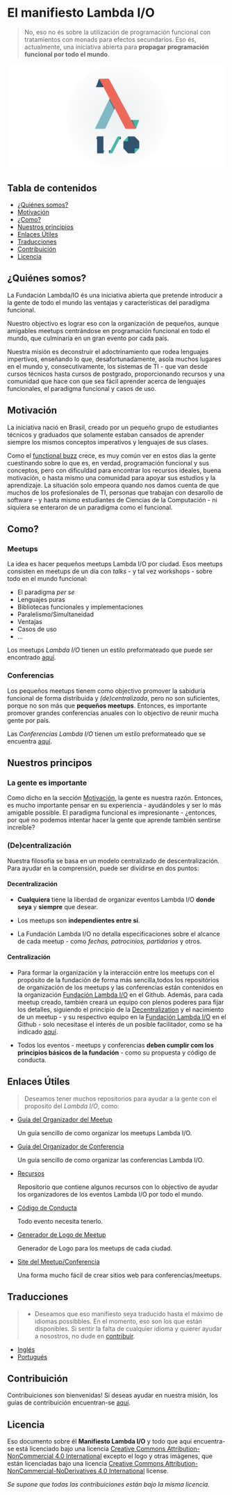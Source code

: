 # El manifiesto Lambda I/O

> No, eso no és sobre la utilización de programación funcional con tratamientos
con monads para efectos secundarios. Eso és, actualmente, una iniciativa
abierta para **propagar programación funcional por todo el mundo**.

![El camino entretenido](../banner.png)

## Tabla de contenidos

- [¿Quiénes somos?](#who-are-we)
- [Motivación](#motivation)
- [¿Como?](#how)
- [Nuestros principios](#our-principles)
- [Enlaces Útiles](#useful-links)
- [Traducciones](#translations)
- [Contribuición](#contributing)
- [Licencia](#license)

## ¿Quiénes somos?

La Fundación Lambda/IO és una iniciativa abierta que pretende introducir a la
gente de todo el mundo las ventajas y características del paradigma funcional.

Nuestro objectivo es lograr eso con la organización de pequeños, aunque
amigables meetups centrándose en programación funcional en todo el mundo, que
culminaría en un gran evento por cada país.

Nuestra misión es deconstruir el adoctrinamiento que rodea lenguajes impertivos,
enseñando lo que, desafortunadamente, asola muchos lugares en el mundo y,
consecutivamente, los sistemas de TI - que van desde cursos técnicos hasta
cursos de postgrado, proporcionando recursos y una comunidad que hace con que
sea fácil aprender acerca de lenguajes funcionales, el paradigma funcional y
casos de uso.

## Motivación

La iniciativa nació en Brasil, creado por un pequeño grupo de estudiantes técnicos
y graduados que solamente estaban cansados de aprender siempre los mismos
conceptos imperativos y lenguajes de sus clases.

Como el [functional buzz](https://medium.com/@jugoncalves/functional-programming-should-be-your-1-priority-for-2015-47dd4641d6b9)
crece, es muy común ver en estos días la gente cuestinando sobre lo que es, en verdad,
programación funcional y sus conceptos, pero con dificuldad para encontrar los recursos ideales,
buena motivación, o hasta mismo una comunidad para apoyar sus estudios y la aprendizaje.
La situación solo empeora quando nos damos cuenta de que muchos de los profesionales
de TI, personas que trabajan con desarollo de software - y hasta mismo estudiantes
de Ciencias de la Computación - ni siquiera se enteraron de un paradigma como el
funcional.

## Como?

### Meetups

La idea es hacer pequeños meetups Lambda I/O por ciudad. Esos meetups consisten
en meetups de un día con *talks* - y tal vez workshops - sobre todo en el mundo
funcional:

- El paradigma *per se*
- Lenguajes puras
- Bibliotecas funcionales y implementaciones
- Paralelismo/Simultaneidad
- Ventajas
- Casos de uso
- ...

Los meetups *Lambda I/O* tienen un estilo preformateado que puede ser encontrado [aquí](https://github.com/lambda-io/meetup-organization-guidelines).

### Conferencias

Los pequeños meetups tienem como objectivo promover la sabiduría funcional de forma
distribuida y *(de)centralizada*, pero no son suficientes,  porque no son más que
**pequeños meetups**.
Entonces, es importante promover grandes conferencias anuales con lo objectivo
de reunir mucha gente por país.

Las *Conferencias Lambda I/O* tienen um estilo preformateado que se encuentra [aquí](https://github.com/lambda-io/conference-organization-guidelines).

## Nuestros principos

### La gente es importante

Como dicho en la sección [Motivación](#motivation), la gente es nuestra razón.
Entonces, es mucho importante pensar en su experiencia - ayudándoles y ser lo más amigable possible.
El paradigma funcional es impresionante - ¿entonces, por qué no podemos intentar hacer la gente
que aprende también sentirse increíble?

### (De)centralización

Nuestra filosofia se basa en un modelo centralizado de descentralización.
Para ayudar en la comprensión, puede ser dividirse en dos puntos:

#### Decentralización

- **Cualquiera** tiene la liberdad de organizar eventos Lambda I/O **donde seya**
y **siempre** que desear.

- Los meetups son **independientes entre sí**.

- La Fundación Lambda I/O no detalla especificaciones sobre el alcance de cada
meetup - como *fechas, patrocinios, partidarios* y otros.

#### Centralización

- Para formar la organización y la interacción entre los meetups con el
propósito de la fundación de forma más sencilla,todos los repositórios de organización
de los meetups y las conferencias están contenidos en la organización [Fundación Lambda I/O](https://github.com/lambda-io)
en el Github. Además, para cada meetup creado, también creará un equipo con plenos poderes para fijar
los detalles, siguiendo el principio de la [Decentralization](#decentralization) y
el nacimiento de un meetup - y su respectivo equipo en la [Fundación Lambda I/O](https://github.com/lambda-io) en el
Github - solo necesitase el interés de un posible facilitador, como se ha indicado [aquí](https://github.com/lambda-io/meetup-organization-guidelines).

- Todos los eventos - meetups y conferencias **deben cumplir com los principios
básicos de la fundación** - como su propuesta y código de conducta.

## Enlaces Útiles

> Deseamos tener muchos repositorios para ayudar a la gente con el proposito del *Lambda I/O*, como:

- [Guía del Organizador del Meetup](https://github.com/lambda-io/meetup-organization-guidelines)

  Un guía sencillo de como organizar los meetups Lambda I/O.

- [Guía del Organizador de Conferencia](https://github.com/lambda-io/conference-organization-guidelines)

  Un guía sencillo de como organizar las conferencias Lambda I/O.

- [Recursos](https://github.com/lambda-io/resources)

  Repositorio que contiene algunos recursos con lo objectivo de ayudar los organizadores de los
  eventos Lambda I/O por todo el mundo.

- [Código de Conducta](https://github.com/lambda-io/code-of-conduct)

  Todo evento necesita tenerlo.

- [Generador de Logo de Meetup](https://github.com/lambda-io/meetup-logo-generator)

  Generador de Logo para los meetups de cada ciudad.

- [Site del Meetup/Conferencia](https://github.com/lambda-io/site-boilerplate)

  Una forma mucho fácil de crear sitios web para conferencias/meetups.

## Traducciones

>- Deseamos que eso manifiesto seya traducido hasta el máximo de idiomas possibbles.
En el momento, eso son los que están disponibles. Si sentir la falta de cualquier
idioma y quierer ayudar a nosostros, no dude en [contribuir](#contributing).

- [Inglés](../README.md)
- [Portugués](../pt/README.md)

## Contribuición

Contribuiciones son bienvenidas! Si deseas ayudar en nuestra misión, los guías
de contribuición encuentran-se [aquí](../CONTRIBUTING.md).

## Licencia

Eso documento sobre él **Manifiesto Lambda I/O** y todo que aquí encuentra-se
está licenciado bajo una licencia [Creative Commons Attribution-NonCommercial 4.0 International](http://creativecommons.org/licenses/by-nc/4.0/)
excepto el logo y otras imágenes, que están licenciadas bajo una licencia [Creative Commons  Attribution-NonCommercial-NoDerivatives 4.0 International](http://creativecommons.org/licenses/by-nc-nd/4.0/) license.

*Se supone que todas las contribuiciones están bajo la misma licencia.*
